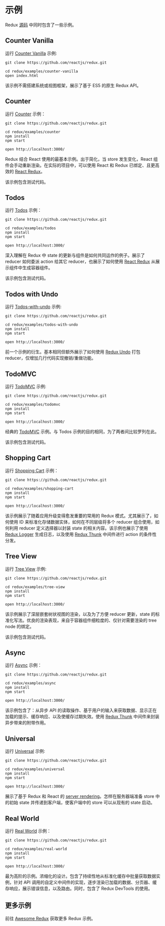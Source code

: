 # 示例

Redux [源码](https://github.com/reactjs/redux/tree/master/examples) 中同时包含了一些示例。

## Counter Vanilla

运行 [Counter Vanilla](https://github.com/reactjs/redux/tree/master/examples/counter-vanilla) 示例:

```
git clone https://github.com/reactjs/redux.git

cd redux/examples/counter-vanilla
open index.html
```

该示例不需搭建系统或视图框架，展示了基于 ES5 的原生 Redux API。

## Counter

运行 [Counter](https://github.com/reactjs/redux/tree/master/examples/counter) 示例：

```
git clone https://github.com/reactjs/redux.git

cd redux/examples/counter
npm install
npm start

open http://localhost:3000/
```

Redux 结合 React 使用的最基本示例。出于简化，当 store 发生变化，React 组件会手动重新渲染。在实际的项目中，可以使用 React 和 Redux 已绑定、且更高效的 [React Redux](https://github.com/reactjs/react-redux)。

该示例包含测试代码。

## Todos

运行 [Todos](https://github.com/reactjs/redux/tree/master/examples/todos) 示例：

```
git clone https://github.com/reactjs/redux.git

cd redux/examples/todos
npm install
npm start

open http://localhost:3000/
```

深入理解在 Redux 中 state 的更新与组件是如何共同运作的例子。展示了 reducer 如何委派 action 给其它 reducer，也展示了如何使用 [React Redux](https://github.com/reactjs/react-redux) 从展示组件中生成容器组件。

该示例包含测试代码。

## Todos with Undo

运行 [Todos-with-undo](https://github.com/reactjs/redux/tree/master/examples/todos-with-undo) 示例:

```
git clone https://github.com/reactjs/redux.git

cd redux/examples/todos-with-undo
npm install
npm start

open http://localhost:3000/
```

前一个示例的衍生。基本相同但额外展示了如何使用 [Redux Undo](https://github.com/omnidan/redux-undo) 打包 reducer，仅增加几行代码实现撤销/重做功能。

## TodoMVC

运行 [TodoMVC](https://github.com/reactjs/redux/tree/master/examples/todomvc) 示例:

```
git clone https://github.com/reactjs/redux.git

cd redux/examples/todomvc
npm install
npm start

open http://localhost:3000/
```

经典的 [TodoMVC](http://todomvc.com/) 示例。与 Todos 示例的目的相同，为了两者间比较罗列在此。

该示例包含测试代码。

## Shopping Cart

运行 [Shopping Cart](https://github.com/reactjs/redux/tree/master/examples/shopping-cart) 示例：

```
git clone https://github.com/reactjs/redux.git

cd redux/examples/shopping-cart
npm install
npm start

open http://localhost:3000/
```

该示例展示了随着应用升级变得愈发重要的常用的 Redux 模式。尤其展示了，如何使用 ID 来标准化存储数据实体，如何在不同层级将多个 reducer 组合使用，如何利用 reducer 定义选择器以封装 state 的相关内容。该示例也展示了使用 [Redux Logger](https://github.com/fcomb/redux-logger) 生成日志，以及使用 [Redux Thunk](https://github.com/gaearon/redux-thunk) 中间件进行 action 的条件性分发。

## Tree View

运行 [Tree View](https://github.com/reactjs/redux/tree/master/examples/tree-view) 示例:

```
git clone https://github.com/reactjs/redux.git

cd redux/examples/tree-view
npm install
npm start

open http://localhost:3000/
```

该示例展示了深层嵌套树状视图的渲染，以及为了方便 reducer 更新，state 的标准化写法。优良的渲染表现，来自于容器组件细粒度的、仅针对需要渲染的 tree node 的绑定。

该示例包含测试代码。

## Async

运行 [Async](https://github.com/reactjs/redux/tree/master/examples/async) 示例：

```
git clone https://github.com/reactjs/redux.git

cd redux/examples/async
npm install
npm start

open http://localhost:3000/
```

该示例包含了：从异步 API 的读取操作、基于用户的输入来获取数据、显示正在加载的提示、缓存响应、以及使缓存过期失效。使用 [Redux Thunk](https://github.com/gaearon/redux-thunk) 中间件来封装异步带来的附带作用。

## Universal

运行 [Universal](https://github.com/reactjs/redux/tree/master/examples/universal) 示例:

```
git clone https://github.com/reactjs/redux.git

cd redux/examples/universal
npm install
npm start

open http://localhost:3000/
```

展示了基于 Redux 和 React 的 [server rendering](../recipes/ServerRendering.md)。怎样在服务器端准备 store 中的初始 state 并传递到客户端，使客户端中的 store 可以从现有的 state 启动。

## Real World

运行 [Real World](https://github.com/reactjs/redux/tree/master/examples/real-world) 示例：

```
git clone https://github.com/reactjs/redux.git

cd redux/examples/real-world
npm install
npm start

open http://localhost:3000/
```

最为高阶的示例。浓缩化的设计。包含了持续性地从标准化缓存中批量获取数据实例，针对 API 调用的自定义中间件的实现，逐步渲染已加载的数据、分页器、缓存响应，展示错误信息，以及路由。同时，包含了 Redux DevTools 的使用。

## 更多示例

前往 [Awesome Redux](https://github.com/xgrommx/awesome-redux) 获取更多 Redux 示例。
